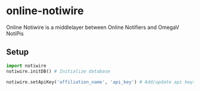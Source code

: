 online-notiwire
===============

Online Notiwire is a middlelayer between Online Notifiers and OmegaV NotiPis


Setup
------------

```python
import notiwire
notiwire.initDB() # Initialize database

notiwire.setApiKey('affiliation_name', 'api_key') # Add/update api keys
```
